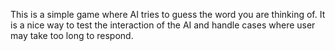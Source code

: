 This is a simple game where AI tries to guess the word you are thinking of. It is a nice way to test the interaction of the AI and handle cases where user may take too long to respond. 
